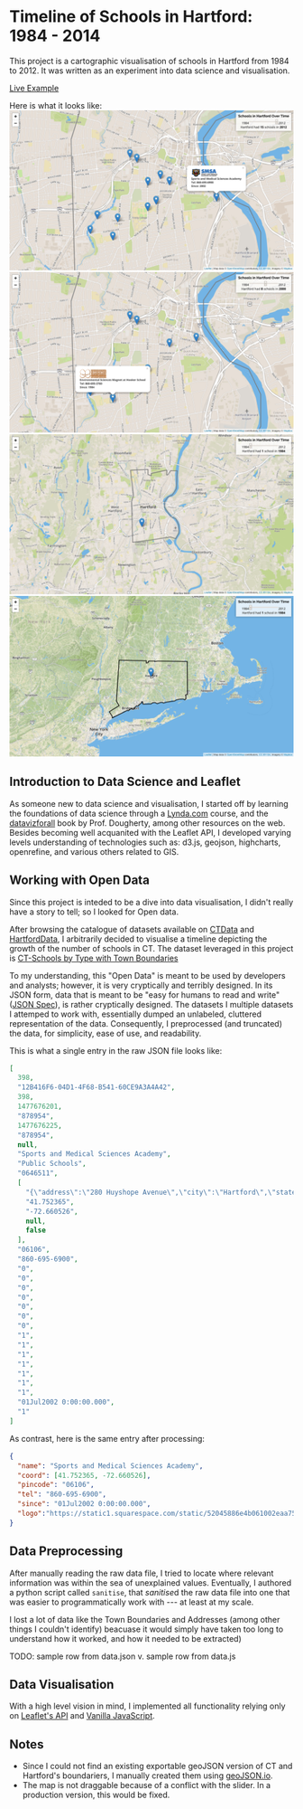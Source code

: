 # Timeline of Schools in Hartford: 1984 - 2014 #
This project is a cartographic visualisation of schools in Hartford from 1984 to 2012.
It was written as an experiment into data science and visualisation.

[Live Example](https://moolenaar.cc/hfd-schools)

Here is what it looks like:
![picture alt](images/p1.png)
![picture alt](images/p2.png)
![picture alt](images/p3.png)
![picture alt](images/p4.png)

## Introduction to Data Science and Leaflet ##
As someone new to data science and visualisation, I started off by learning the
foundations of data science through a [Lynda.com](https://lynda.com) course, and 
the [datavizforall](https://datavizforall.org) book by Prof. Dougherty, among other
resources on the web. Besides becoming well acquanited with the Leaflet API, I developed
varying levels understanding of technologies such as: d3.js, geojson,
highcharts, openrefine, and various others related to GIS.

## Working with Open Data ##
Since this project is inteded to be a dive into data visualisation, I didn't
really have a story to tell; so I looked for Open data. 

After browsing the catalogue of datasets available on
[CTData](https://data.ct.gov) and [HartfordData](https://data.hartford.gov),
I arbitrarily decided to visualise a timeline depicting the growth of the number
of schools in CT. The dataset leveraged in this project is 
[CT-Schools by Type with Town Boundaries](https://data.ct.gov/Education/CT-Schools-by-Type-w-Town-Boundaries/8pjp-nyd7)

To my understanding, this "Open Data" is meant to be used by developers and
analysts; however, it is very cryptically and terribly designed. In its JSON
form, data that is meant to be "easy for humans to read and write"
([JSON Spec](https://json.org)), is rather cryptically designed. The datasets
I multiple datasets I attemped to work with, essentially dumped an unlabeled,
cluttered representation of the data. Consequently, I preprocessed (and
truncated) the data, for simplicity, ease of use, and readability.

This is what a single entry in the raw JSON file looks like:
```json
[ 
  398,
  "12B416F6-04D1-4F68-B541-60CE9A3A4A42",
  398,
  1477676201,
  "878954",
  1477676225,
  "878954",
  null,
  "Sports and Medical Sciences Academy",
  "Public Schools",
  "0646511",
  [
    "{\"address\":\"280 Huyshope Avenue\",\"city\":\"Hartford\",\"state\":\"CT\",\"zip\":\"06106\"}",
    "41.752365",
    "-72.660526",
    null,
    false
  ],
  "06106",
  "860-695-6900",
  "0",
  "0",
  "0",
  "0",
  "0",
  "0",
  "0",
  "1",
  "1",
  "1",
  "1",
  "1",
  "1",
  "1",
  "01Jul2002 0:00:00.000",
  "1"
]
```

As contrast, here is the same entry after processing:
```json
{
  "name": "Sports and Medical Sciences Academy",
  "coord": [41.752365, -72.660526],
  "pincode": "06106",
  "tel": "860-695-6900",
  "since": "01Jul2002 0:00:00.000",
  "logo":"https://static1.squarespace.com/static/52045886e4b061002eaa753f/t/5317f617e4b0d5b56218ebce/1521216094515/%3Fformat=1500w"
}
```


## Data Preprocessing ##
After manually reading the raw data file, I tried to locate where relevant
information was within the sea of unexplained values. Eventually, I authored a
python script called `sanitise`, that *sanitise*d the raw data file into one
that was easier to programmatically work with --- at least at my scale.

I lost a lot of data like the Town Boundaries and Addresses (among other things
I couldn't identify) beacuase it would simply have taken too long to understand
how it worked, and how it needed to be extracted)

TODO: sample row from data.json v. sample row from data.js

## Data Visualisation ##
With a high level vision in mind, I implemented all functionality relying only
on [Leaflet's API](http://leafletjs.com) and [Vanilla JavaScript](https://developer.mozilla.org/en-US/docs/Web/JavaScript).

## Notes ##
  * Since I could not find an existing exportable geoJSON version of CT and
    Hartford's boundariers, I manually created them using
    [geoJSON.io](https://geojson.io).
  * The map is not draggable because of a conflict with the slider. In a
    production version, this would be fixed.

